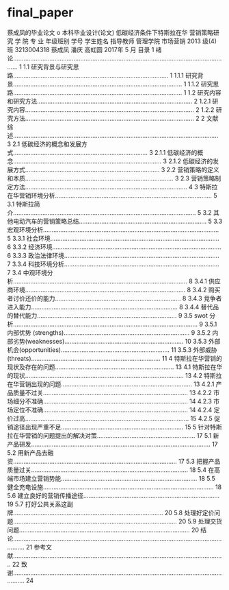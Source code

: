 # final_paper
蔡成凤的毕业论文
o  本科毕业设计(论文)
低碳经济条件下特斯拉在华
   营销策略研究
学 院 专 业 年级班别
学号 学生姓名 指导教师
管理学院 市场营销
2013 级(4)班 3213004318
蔡成凤
潘庆 高虹圆
2017年 5 月
目录
1 绪论...............................................................................................................................
1 1.1 研究背景与研究思路..........................................................................................
1 1.1.1 研究背景..................................................................................................
1 1.1.2 研究思路..................................................................................................
1 1.2 研究内容和研究方法..........................................................................................
2 1.2.1 研究内容..................................................................................................
2 1.2.2 研究方法..................................................................................................
2 2 文献综述.......................................................................................................................
3 2.1 低碳经济的概念和发展方式..............................................................................
3 2.1.1 低碳经济的概念......................................................................................
3 2.1.2 低碳经济的发展方式..............................................................................
3 2.2 营销策略的定义和本质......................................................................................
3 2.3 营销策略制定方法..............................................................................................
4 3 特斯拉在华营销环境分析...........................................................................................
5 3.1 特斯拉简介..........................................................................................................
5 3.2 其他电动汽车的营销策略总结..........................................................................
5 3.3 宏观环境分析......................................................................................................
5 3.3.1 社会环境..................................................................................................
6 3.3.2 经济环境..................................................................................................
6 3.3.3 政治法律环境..........................................................................................
7 3.3.4 科技环境分析..........................................................................................
7 3.4 中观环境分析.....................................................................................................
8 3.4.1 供应商环境.............................................................................................
8 3.4.2 购买者讨价还价的能力.........................................................................
8 3.4.3 竞争者进入能力.....................................................................................
8 3.4.4 替代品的替代能力.................................................................................
9 3.5 swot 分析...........................................................................................................
9 3.5.1 内部优势 (strengths).........................................................................
9 3.5.2 内部劣势(weaknesses).....................................................................
10 3.5.3 外部机会(opportunities)...............................................................
11 3.5.3 外部威胁(threats)...........................................................................
11 4 特斯拉在华营销的现状及存在的问题.....................................................................
13 4.1 特斯拉在华的现状............................................................................................
13 4.2 特斯拉在华营销出现的问题............................................................................
13 4.2.1 产品质量不过关....................................................................................
13 4.2.2 市场细分不准确....................................................................................
14 4.2.3 市场定位不准确....................................................................................
14 4.2.4 定价过高...............................................................................................
15 4.2.5 促销途径出现严重不足.......................................................................
15 5 针对特斯拉在华营销的问题提出的解决对策.........................................................
17 5.1 新产品研发........................................................................................................
17 5.2 用新产品去融资...............................................................................................
17 5.3 把握产品质量过关...........................................................................................
18 5.4 在高端市场建立营销势能...............................................................................
18 5.5 健全充电设施...................................................................................................
18 5.6 建立良好的营销传播途径...............................................................................
19 5.7 打好公共关系这副牌.......................................................................................
20 5.8 处理好定价问题...............................................................................................
20 5.9 处理交货问题...................................................................................................
20 结论...................................................................................................................................
21 参考文献...........................................................................................................................
22 致谢...................................................................................................................................
24
